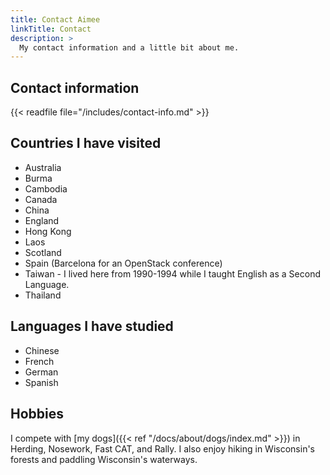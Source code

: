```yaml
---
title: Contact Aimee
linkTitle: Contact
description: >
  My contact information and a little bit about me.
---
```


## Contact information

{{< readfile file="/includes/contact-info.md" >}}

## Countries I have visited

* Australia
* Burma
* Cambodia
* Canada
* China
* England
* Hong Kong
* Laos
* Scotland
* Spain (Barcelona for an OpenStack conference)
* Taiwan - I lived here from 1990-1994 while I taught English as a Second Language.
* Thailand

## Languages I have studied

* Chinese
* French
* German
* Spanish

## Hobbies

I compete with [my dogs]({{< ref "/docs/about/dogs/index.md" >}}) in Herding, Nosework, Fast CAT, and Rally.  I also enjoy hiking in Wisconsin's forests and paddling Wisconsin's waterways. 
